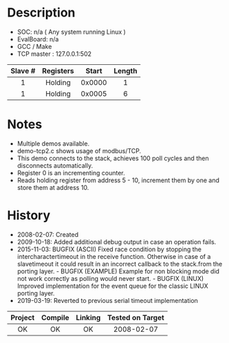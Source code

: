 # Description

* SOC: n/a ( Any system running Linux )
* EvalBoard: n/a
* GCC / Make
* TCP master : 127.0.0.1:502

|Slave  #| Registers | Start  | Length |
|:------:|:---------:|:------:|:------:|
| 1      | Holding   | 0x0000 |   1    | 
| 1      | Holding   | 0x0005 |   6    | 


# Notes

* Multiple demos available.
* demo-tcp2.c shows usage of modbus/TCP.
* This demo connects to the stack, achieves 100 poll cycles and then disconnects automatically. 
* Register 0 is an incrementing counter.
* Reads holding register from address 5 - 10, increment them by one and store them at address 10. 

# History
* 2008-02-07: Created
* 2009-10-18: Added additional debug output in case an operation fails.
* 2015-11-03: BUGFIX (ASCII) Fixed race condition by stopping the intercharactertimeout in the receive function. Otherwise in case of a slavetimeout it could result in an incorrect callback to the stack.from the porting layer.
       - BUGFIX (EXAMPLE) Example for non blocking mode did not work correctly as polling would never start.
       - BUGFIX (LINUX) Improved implementation for the event queue for the classic LINUX porting layer.
* 2019-03-19: Reverted to previous serial timeout implementation        




| Project | Compile | Linking | Tested on Target |
|:-------:|:-------:|:-------:|:----------------:|
| OK      |     OK  |   OK    |  2008-02-07      |